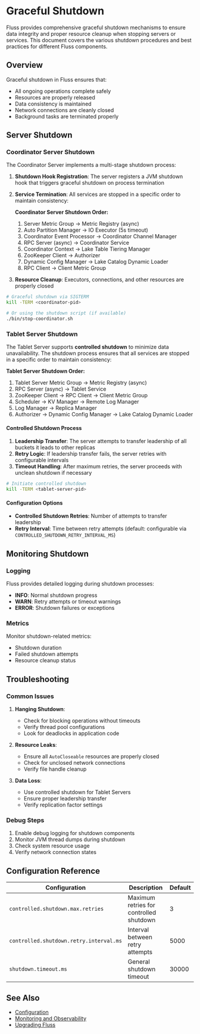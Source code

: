 # Graceful Shutdown

Fluss provides comprehensive graceful shutdown mechanisms to ensure data integrity and proper resource cleanup when stopping servers or services. This document covers the various shutdown procedures and best practices for different Fluss components.

## Overview

Graceful shutdown in Fluss ensures that:
- All ongoing operations complete safely
- Resources are properly released
- Data consistency is maintained
- Network connections are cleanly closed
- Background tasks are terminated properly

## Server Shutdown

### Coordinator Server Shutdown

The Coordinator Server implements a multi-stage shutdown process:

1. **Shutdown Hook Registration**: The server registers a JVM shutdown hook that triggers graceful shutdown on process termination
2. **Service Termination**: All services are stopped in a specific order to maintain consistency:

   **Coordinator Server Shutdown Order:**
   1. Server Metric Group → Metric Registry (async)
   2. Auto Partition Manager → IO Executor (5s timeout)
   3. Coordinator Event Processor → Coordinator Channel Manager
   4. RPC Server (async) → Coordinator Service
   5. Coordinator Context → Lake Table Tiering Manager
   6. ZooKeeper Client → Authorizer
   7. Dynamic Config Manager → Lake Catalog Dynamic Loader
   8. RPC Client → Client Metric Group

3. **Resource Cleanup**: Executors, connections, and other resources are properly closed

```bash
# Graceful shutdown via SIGTERM
kill -TERM <coordinator-pid>

# Or using the shutdown script (if available)
./bin/stop-coordinator.sh
```

### Tablet Server Shutdown

The Tablet Server supports **controlled shutdown** to minimize data unavailability. The shutdown process ensures that all services are stopped in a specific order to maintain consistency:

   **Tablet Server Shutdown Order:**
   1. Tablet Server Metric Group → Metric Registry (async)
   2. RPC Server (async) → Tablet Service
   3. ZooKeeper Client → RPC Client → Client Metric Group
   4. Scheduler → KV Manager → Remote Log Manager
   5. Log Manager → Replica Manager
   6. Authorizer → Dynamic Config Manager → Lake Catalog Dynamic Loader

#### Controlled Shutdown Process

1. **Leadership Transfer**: The server attempts to transfer leadership of all buckets it leads to other replicas
2. **Retry Logic**: If leadership transfer fails, the server retries with configurable intervals
3. **Timeout Handling**: After maximum retries, the server proceeds with unclean shutdown if necessary

```bash
# Initiate controlled shutdown
kill -TERM <tablet-server-pid>
```

#### Configuration Options

- **Controlled Shutdown Retries**: Number of attempts to transfer leadership
- **Retry Interval**: Time between retry attempts (default: configurable via `CONTROLLED_SHUTDOWN_RETRY_INTERVAL_MS`)

## Monitoring Shutdown

### Logging

Fluss provides detailed logging during shutdown processes:

- **INFO**: Normal shutdown progress
- **WARN**: Retry attempts or timeout warnings
- **ERROR**: Shutdown failures or exceptions

### Metrics

Monitor shutdown-related metrics:

- Shutdown duration
- Failed shutdown attempts
- Resource cleanup status

## Troubleshooting

### Common Issues

1. **Hanging Shutdown**: 
   - Check for blocking operations without timeouts
   - Verify thread pool configurations
   - Look for deadlocks in application code

2. **Resource Leaks**:
   - Ensure all `AutoCloseable` resources are properly closed
   - Check for unclosed network connections
   - Verify file handle cleanup

3. **Data Loss**:
   - Use controlled shutdown for Tablet Servers
   - Ensure proper leadership transfer
   - Verify replication factor settings

### Debug Steps

1. Enable debug logging for shutdown components
2. Monitor JVM thread dumps during shutdown
3. Check system resource usage
4. Verify network connection states

## Configuration Reference

| Configuration | Description | Default |
|---------------|-------------|---------|
| `controlled.shutdown.max.retries` | Maximum retries for controlled shutdown | 3 |
| `controlled.shutdown.retry.interval.ms` | Interval between retry attempts | 5000 |
| `shutdown.timeout.ms` | General shutdown timeout | 30000 |

## See Also

- [Configuration](../configuration.md)
- [Monitoring and Observability](../observability/monitor-metrics.md)
- [Upgrading Fluss](upgrading.md)